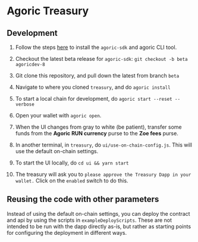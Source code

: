 # Agoric Treasury

## Development

1. Follow the steps [here](https://agoric.com/documentation/getting-started/before-using-agoric.html) to install the `agoric-sdk` and agoric CLI tool.
2. Checkout the latest beta release for `agoric-sdk`: `git checkout -b beta agoricdev-8`
3. Git clone this repository, and pull down the latest from branch
   `beta`
3. Navigate to where you cloned `treasury`, and do `agoric install`
4. To start a local chain for development, do `agoric start --reset --verbose`

5. Open your wallet with `agoric open`.
6. When the UI changes from gray to white (be patient), transfer some
   funds from the **Agoric RUN currency** purse to the **Zoe fees**
   purse.

7. In another terminal, in `treasury`, do
   `ui/use-on-chain-config.js`. This will use the default on-chain settings.
8. To start the UI locally, do `cd ui && yarn start`
9. The treasury will ask you to `please approve the Treasury Dapp in
   your wallet.` Click on the `enabled` switch to do this.

## Reusing the code with other parameters

Instead of using the default on-chain settings, you can deploy the
contract and api by using the scripts in `exampleDeployScripts`. These are
not intended to be run with the dapp directly as-is, but rather as
starting points for configuring the deployment in different ways.
